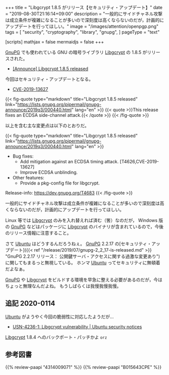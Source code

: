 +++
title = "Libgcrypt 1.8.5 がリリース【セキュリティ・アップデート】"
date =  "2019-08-30T21:16:14+09:00"
description = "一般的にサイドチャネル攻撃は成立条件が複雑になることが多いので深刻度は高くならないのだが，計画的にアップデートを行ってほしい。"
image = "/images/attention/openpgp.png"
tags = [
  "security",
  "cryptography",
  "library",
  "gnupg",
]
pageType = "text"

[scripts]
  mathjax = false
  mermaidjs = false
+++

[GnuPG] でも使われている GNU の暗号ライブラリ [Libgcrypt] の 1.8.5 がリリースされた。

- [[Announce] Libgcrypt 1.8.5 released](https://lists.gnupg.org/pipermail/gnupg-announce/2019q3/000440.html)

今回はセキュリティ・アップデートとなる。

- [CVE-2019-13627](https://nvd.nist.gov/vuln/detail/CVE-2019-13627)

{{< fig-quote type="markdown" title="Libgcrypt 1.8.5 released" link="https://lists.gnupg.org/pipermail/gnupg-announce/2019q3/000440.html" lang="en" >}}
{{< quote >}}This release fixes an ECDSA side-channel attack.{{< /quote >}}
{{< /fig-quote >}}

以上を含む主な変更点は以下のとおりだ。

{{< fig-quote type="markdown" title="Libgcrypt 1.8.5 released" link="https://lists.gnupg.org/pipermail/gnupg-announce/2019q3/000440.html" lang="en" >}}
- Bug fixes:
   - Add mitigation against an ECDSA timing attack. [T4626,CVE-2019-13627]
   - Improve ECDSA unblinding.
-  Other features:
   - Provide a pkg-config file for libgcrypt.

Release-info: https://dev.gnupg.org/T4683
{{< /fig-quote >}}

一般的にサイドチャネル攻撃は成立条件が複雑になることが多いので深刻度は高くならないのだが，計画的にアップデートを行ってほしい。

Linux 等では [Libgcrypt] のみを入れ替えれば済む（筈）なのだが， Windows 版の [GnuPG] などはパッケージに [Libgcrypt] のバイナリが含まれているので，今後のリリース情報に注意すること。

さて [Ubuntu] はどうするんだろうねぇ。
[GnuPG] 2.2.17 の[セキュリティ・アップデート]({{< ref "/release/2019/07/gnupg-2_2_17-is-released.md" >}} "GnuPG 2.2.17 リリース： 公開鍵サーバ・アクセスに関する過激な変更あり")に関してもまるっと無視している。
ホンマ [Ubuntu] ってセキュリティに無頓着だよなぁ。

[GnuPG] や [Libgcrypt] をビルドする環境を早急に整える必要があるのだが，今はちょっと無理なんだよね。
もうしばらくは我慢我慢我慢。

## 追記 2020-0114

[Ubuntu] がようやく今回の脆弱性に対応したようだが...

- [USN-4236-1: Libgcrypt vulnerability | Ubuntu security notices](https://usn.ubuntu.com/4236-1/)

[Libgcrypt] 1.8.4 へのバックポート・パッチかよ `orz`

[GnuPG]: https://gnupg.org/ "The GNU Privacy Guard"
[Libgcrypt]: https://gnupg.org/software/libgcrypt/
[Ubuntu]: https://www.ubuntu.com/ "The leading operating system for PCs, IoT devices, servers and the cloud | Ubuntu"

## 参考図書

{{% review-paapi "4314009071" %}} <!-- 暗号化 プライバシーを救った反乱者たち -->
{{% review-paapi "B015643CPE" %}} <!-- 暗号技術入門 第3版 -->
